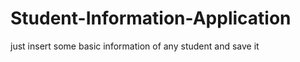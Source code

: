 Student-Information-Application
===============================

just insert some basic information of any student and save it 
